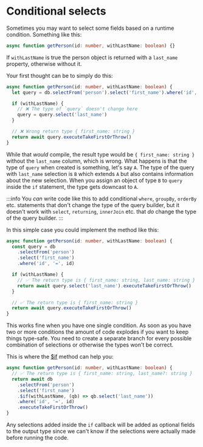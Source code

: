 # Conditional selects

Sometimes you may want to select some fields based on a runtime condition.
Something like this:

```ts
async function getPerson(id: number, withLastName: boolean) {}
```

If `withLastName` is true the person object is returned with a `last_name`
property, otherwise without it.

Your first thought can be to simply do this:

```ts
async function getPerson(id: number, withLastName: boolean) {
  let query = db.selectFrom('person').select('first_name').where('id', '=', id)

  if (withLastName) {
    // ❌ The type of `query` doesn't change here
    query = query.select('last_name')
  }

  // ❌ Wrong return type { first_name: string }
  return await query.executeTakeFirstOrThrow()
}
```

While that _would_ compile, the result type would be `{ first_name: string }`
without the `last_name` column, which is wrong. What happens is that the type
of `query` when created is something, let's say `A`. The type of the query
with `last_name` selection is `B` which extends `A` but also contains information
about the new selection. When you assign an object of type `B` to `query` inside
the `if` statement, the type gets downcast to `A`.

:::info
You _can_ write code like this to add conditional `where`, `groupBy`, `orderBy` etc.
statements that don't change the type of the query builder, but it doesn't work
with `select`, `returning`, `innerJoin` etc. that _do_ change the type of the
query builder.
:::

In this simple case you could implement the method like this:

```ts
async function getPerson(id: number, withLastName: boolean) {
  const query = db
    .selectFrom('person')
    .select('first_name')
    .where('id', '=', id)

  if (withLastName) {
    // ✅ The return type is { first_name: string, last_name: string }
    return await query.select('last_name').executeTakeFirstOrThrow()
  }

  // ✅ The return type is { first_name: string }
  return await query.executeTakeFirstOrThrow()
}
```

This works fine when you have one single condition. As soon as you have two or more
conditions the amount of code explodes if you want to keep things type-safe. You need
to create a separate branch for every possible combination of selections or otherwise
the types won't be correct.

This is where the [$if](https://kysely-org.github.io/kysely/classes/SelectQueryBuilder.html#_if)
method can help you:

```ts
async function getPerson(id: number, withLastName: boolean) {
  // ✅ The return type is { first_name: string, last_name?: string }
  return await db
    .selectFrom('person')
    .select('first_name')
    .$if(withLastName, (qb) => qb.select('last_name'))
    .where('id', '=', id)
    .executeTakeFirstOrThrow()
}
```

Any selections added inside the `if` callback will be added as optional fields to the
output type since we can't know if the selections were actually made before running
the code.
